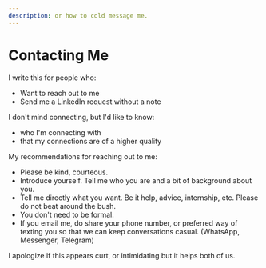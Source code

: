 ```yaml
---
description: or how to cold message me.
---
```


# Contacting Me

I write this for people who:

* Want to reach out to me
* Send me a LinkedIn request without a note

I don't mind connecting, but I'd like to know:

* who I'm connecting with
* that my connections are of a higher quality

My recommendations for reaching out to me:

* Please be kind, courteous.
* Introduce yourself. Tell me who you are and a bit of background about you.
* Tell me directly what you want. Be it help, advice, internship, etc. Please do not beat around the bush.
* You don't need to be formal.
* If you email me, do share your phone number, or preferred way of texting you so that we can keep conversations casual. \(WhatsApp, Messenger, Telegram\)

I apologize if this appears curt, or intimidating but it helps both of us.



